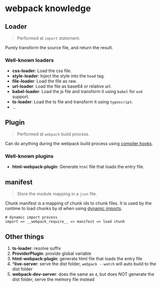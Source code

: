 # webpack knowledge

## Loader
> Performed at `import` statement.

Purely transform the source file, and return the result. 

### Well-known loaders
- **css-loader**: Load the css file.
- **style-loader**: Inject the style into the `head` tag.
- **file-loader**: Load the file as raw.
- **url-loader**: Load the file as base64 or relative url.
- **babel-loader**: Load the js file and transform it using `babel` for `es6` support.
- **ts-loader**: Load the ts file and transform it using `typescript`.
- ...

## Plugin
> Performed at `webpack` build process.

Can do anything during the webpack build process using [compiler hooks](https://webpack.js.org/api/compiler-hooks/).

### Well-known plugins

- **html-webpack-plugin**: Generate `html` file that loads the entry file.

## manifest

> Store the module mapping in a `json` file.

Chunk manifest is a mapping of chunk ids to chunk files. It is used by the runtime to load chunks by id when using [dynamic imports](https://webpack.js.org/guides/code-splitting/#dynamic-imports).

```shell
# dynamic import process
import => __webpack_require__ => manifest => load chunk
```


## Other things

1. **ts-loader**: resolve suffix
2. **ProviderPlugin**: provide global variable
3. **html-webpack-plugin**: generate html file that loads the entry file
4. ***live-server**: serve the dist folder, `webpack --watch` will auto build to the dist folder
5. **webpack-dev-server**: does the same as `4`, but does NOT generate the dist folder, serve the memory file instead